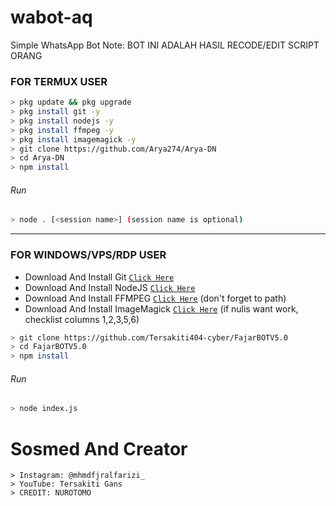 # wabot-aq
Simple WhatsApp Bot
Note: BOT INI ADALAH HASIL RECODE/EDIT SCRIPT ORANG

### FOR TERMUX USER
```bash
> pkg update && pkg upgrade
> pkg install git -y
> pkg install nodejs -y
> pkg install ffmpeg -y
> pkg install imagemagick -y
> git clone https://github.com/Arya274/Arya-DN
> cd Arya-DN
> npm install
```
###### Run
```bash
> node . [<session name>] (session name is optional)
```

---------

### FOR WINDOWS/VPS/RDP USER
* Download And Install Git [`Click Here`](https://git-scm.com/downloads) <br>
* Download And Install NodeJS [`Click Here`](https://nodejs.org/en/download) <br>
* Download And Install FFMPEG [`Click Here`](https://ffmpeg.org/download.html) (don't forget to path) 
* Download And Install ImageMagick [`Click Here`](https://imagemagick.org/script/download.php) (if nulis want work,  checklist columns 1,2,3,5,6) 
```bash
> git clone https://github.com/Tersakiti404-cyber/FajarBOTV5.0
> cd FajarBOTV5.0
> npm install
```
###### Run
```bash
> node index.js
```

# Sosmed And Creator
```thanks
> Instagram: @mhmdfjralfarizi_
> YouTube: Tersakiti Gans
> CREDIT: NUROTOMO
